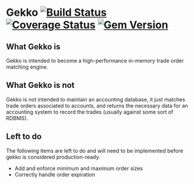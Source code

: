 Gekko [![Build Status](https://secure.travis-ci.org/Paymium/gekko.png?branch=master)](http://travis-ci.org/Paymium/gekko) [![Coverage Status](https://img.shields.io/coveralls/Paymium/gekko.svg)](https://coveralls.io/r/Paymium/gekko?branch=master) [![Gem Version](https://badge.fury.io/rb/gekko.svg)](http://badge.fury.io/rb/gekko)
=

## What Gekko is
Gekko is intended to become a high-performance in-memory trade order matching engine.

## What Gekko is not
Gekko is not intended to maintain an accounting database, it just matches trade orders associated to accounts, and returns the necessary data for an accounting system to record the trades (usually against some sort of RDBMS).

## Left to do
The following items are left to do and will need to be implemented before gekko is considered production-ready.

 - Add and enforce minimum and maximum order sizes
 - Correctly handle order expiration

